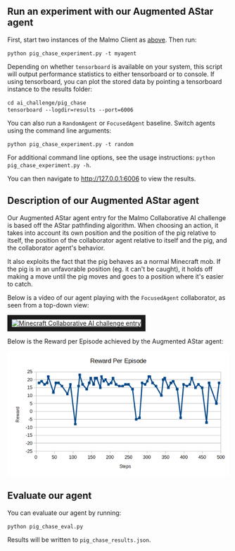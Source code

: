 ## Run an experiment with our Augmented AStar agent

First, start two instances of the Malmo Client as [above](#steps). Then run:

```
python pig_chase_experiment.py -t myagent
```

Depending on whether `tensorboard` is available on your system, this script will output performance statistics to either tensorboard or to console. If using tensorboard, you can plot the stored data by pointing a tensorboard instance to the results folder:

```
cd ai_challenge/pig_chase
tensorboard --logdir=results --port=6006
```

You can also run a `RandomAgent` or `FocusedAgent` baseline. Switch agents using the command line arguments:

```
python pig_chase_experiment.py -t random
```
For additional command line options, see the usage instructions: `python pig_chase_experiment.py -h`.

You can then navigate to http://127.0.0.1:6006 to view the results.

## Description of our Augmented AStar agent

Our Augmented AStar agent entry for the Malmo Collaborative AI challenge is based off the AStar pathfinding algorithm. When choosing an action, it takes into account its own position and the position of the pig relative to itself, the position of the collaborator agent relative to itself and the pig, and the collaborator agent's behavior.

It also exploits the fact that the pig behaves as a normal Minecraft mob. If the pig is in an unfavorable position (eg. it can't be caught), it holds off making a move until the pig moves and goes to a position where it's easier to catch.

Below is a video of our agent playing with the `FocusedAgent` collaborator, as seen from a top-down view:

<a href="http://www.youtube.com/watch?feature=player_embedded&v=lZ4elqLYdV0
" target="_blank"><img src="http://img.youtube.com/vi/lZ4elqLYdV0/0.jpg" 
alt="Minecraft Collaborative AI challenge entry" width="480" height="360" border="10" /></a>

Below is the Reward per Episode achieved by the Augmented AStar agent:

![Performance of the Augmented AStar agent](perf.png?raw=true "Performance of the Augmented AStar agent")

## Evaluate our agent

You can evaluate our agent by running:

```
python pig_chase_eval.py
```
Results will be written to `pig_chase_results.json`.
